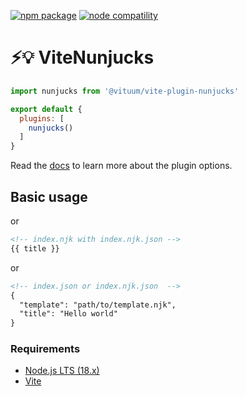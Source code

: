 <a href="https://npmjs.com/package/@vituum/vite-plugin-nunjucks"><img src="https://img.shields.io/npm/v/@vituum/vite-plugin-nunjucks.svg" alt="npm package"></a>
<a href="https://nodejs.org/en/about/releases/"><img src="https://img.shields.io/node/v/@vituum/vite-plugin-nunjucks.svg" alt="node compatility"></a>

# ⚡💡️ ViteNunjucks

```js
import nunjucks from '@vituum/vite-plugin-nunjucks'

export default {
  plugins: [
    nunjucks()
  ]
}
```

Read the [docs](https://vituum.dev/plugins/nunjucks) to learn more about the plugin options.

## Basic usage

or
```html
<!-- index.njk with index.njk.json -->
{{ title }}
```
or
```html
<!-- index.json or index.njk.json  -->
{
  "template": "path/to/template.njk",
  "title": "Hello world"
}
```

### Requirements

- [Node.js LTS (18.x)](https://nodejs.org/en/download/)
- [Vite](https://vitejs.dev/)
